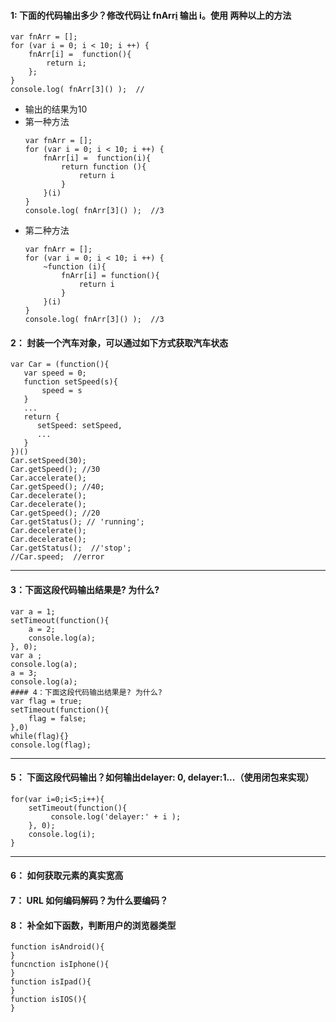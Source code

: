 #### 1: 下面的代码输出多少？修改代码让 fnArr[i]() 输出 i。使用 两种以上的方法
```
var fnArr = [];
for (var i = 0; i < 10; i ++) {
    fnArr[i] =  function(){
        return i;
    };
}
console.log( fnArr[3]() );  //
```
- 输出的结果为10
- 第一种方法
    ```
    var fnArr = [];
    for (var i = 0; i < 10; i ++) {
        fnArr[i] =  function(i){
            return function (){
                return i
            }        
        }(i)
    }
    console.log( fnArr[3]() );  //3
    ```
- 第二种方法
    ```
    var fnArr = [];
    for (var i = 0; i < 10; i ++) {
        ~function (i){
            fnArr[i] = function(){
                return i
            }
        }(i)
    }
    console.log( fnArr[3]() );  //3
    ```

#### 2： 封装一个汽车对象，可以通过如下方式获取汽车状态
```
var Car = (function(){
   var speed = 0;
   function setSpeed(s){
       speed = s
   }
   ...
   return {
      setSpeed: setSpeed,
      ...
   }
})()
Car.setSpeed(30);
Car.getSpeed(); //30
Car.accelerate();
Car.getSpeed(); //40;
Car.decelerate();
Car.decelerate();
Car.getSpeed(); //20
Car.getStatus(); // 'running';
Car.decelerate(); 
Car.decelerate();
Car.getStatus();  //'stop';
//Car.speed;  //error
```

---

#### 3：下面这段代码输出结果是? 为什么?
```
var a = 1;
setTimeout(function(){
    a = 2;
    console.log(a);
}, 0);
var a ;
console.log(a);
a = 3;
console.log(a);
#### 4：下面这段代码输出结果是? 为什么?
var flag = true;
setTimeout(function(){
    flag = false;
},0)
while(flag){}
console.log(flag);
```

---

#### 5： 下面这段代码输出？如何输出delayer: 0, delayer:1...（使用闭包来实现）
```
for(var i=0;i<5;i++){
	setTimeout(function(){
         console.log('delayer:' + i );
	}, 0);
	console.log(i);
}
```
---

#### 6： 如何获取元素的真实宽高

#### 7： URL 如何编码解码？为什么要编码？

#### 8： 补全如下函数，判断用户的浏览器类型
```
function isAndroid(){
}
funcnction isIphone(){
}
function isIpad(){
}
function isIOS(){
}
```